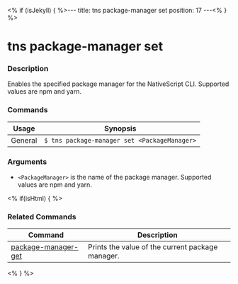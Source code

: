 <% if (isJekyll) { %>---
title: tns package-manager set
position: 17
---<% } %>

# tns package-manager set

### Description

Enables the specified package manager for the NativeScript CLI. Supported values are npm and yarn.

### Commands

Usage | Synopsis
------|-------
General | `$ tns package-manager set <PackageManager>`

### Arguments

* `<PackageManager>` is the name of the package manager. Supported values are npm and yarn.

<% if(isHtml) { %>

### Related Commands

Command | Description
----------|----------
[package-manager-get](package-manager-get.html) | Prints the value of the current package manager.
<% } %>
